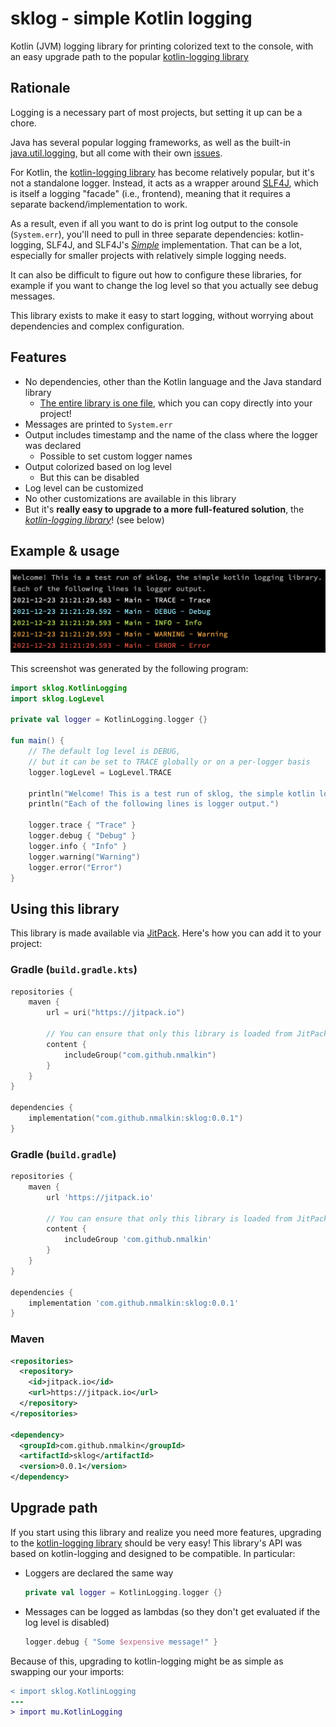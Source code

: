 sklog - simple Kotlin logging
=============================

Kotlin (JVM) logging library for printing colorized text to the console, with an easy upgrade path to the
popular [kotlin-logging library]


Rationale
---------
Logging is a necessary part of most projects, but setting it up can be a chore.

Java has several popular logging frameworks, as well as the
built-in [java.util.logging](https://docs.oracle.com/javase/8/docs/technotes/guides/logging/overview.html), but all come
with their own [issues](https://logging.apache.org/log4j/2.x/security.html).

For Kotlin, the [kotlin-logging library] has become relatively popular, but it's not a standalone logger. Instead, it
acts as a wrapper around [SLF4J](https://www.slf4j.org/), which is itself a logging "facade" (i.e., frontend), meaning
that it requires a separate backend/implementation to work.

As a result, even if all you want to do is print log output to the console (`System.err`), you'll need to pull in three
separate dependencies: kotlin-logging, SLF4J, and SLF4J's _[Simple](https://www.slf4j.org/manual.html#swapping)_
implementation. That can be a lot, especially for smaller projects with relatively simple logging needs.

It can also be difficult to figure out how to configure these libraries, for example if you want to change the log level so that you actually see debug messages.

This library exists to make it easy to start logging, without worrying about dependencies and complex configuration.


Features
--------

- No dependencies, other than the Kotlin language and the Java standard library
    - [The entire library is one file](sklog/src/main/kotlin/sklog/KotlinLogging.kt), which you can copy directly into
      your project!
- Messages are printed to `System.err`
- Output includes timestamp and the name of the class where the logger was declared
    - Possible to set custom logger names
- Output colorized based on log level
    - But this can be disabled
- Log level can be customized
- No other customizations are available in this library
- But it's **really easy to upgrade to a more full-featured solution**, the _[kotlin-logging library]_! (see below)

Example & usage
---------------

![screenshot showing sample output of sklog](screenshot.png)

This screenshot was generated by the following program:

```kotlin
import sklog.KotlinLogging
import sklog.LogLevel

private val logger = KotlinLogging.logger {}

fun main() {
    // The default log level is DEBUG,
    // but it can be set to TRACE globally or on a per-logger basis
    logger.logLevel = LogLevel.TRACE

    println("Welcome! This is a test run of sklog, the simple kotlin logging library.")
    println("Each of the following lines is logger output.")

    logger.trace { "Trace" }
    logger.debug { "Debug" }
    logger.info { "Info" }
    logger.warning("Warning")
    logger.error("Error")
}
```

Using this library
------------------
This library is made available via [JitPack](https://jitpack.io/). Here's how you can add it to your project:

### Gradle (`build.gradle.kts`)

```kotlin
repositories {
    maven {
        url = uri("https://jitpack.io")

        // You can ensure that only this library is loaded from JitPack, and nothing else, using "repository content filtering": https://docs.gradle.org/current/userguide/declaring_repositories.html#sec:repository-content-filtering
        content {
            includeGroup("com.github.nmalkin")
        }
    }
}

dependencies {
    implementation("com.github.nmalkin:sklog:0.0.1")
}
```

### Gradle (`build.gradle`)

```gradle
repositories {
    maven {
        url 'https://jitpack.io'

        // You can ensure that only this library is loaded from JitPack, and nothing else, using "repository content filtering": https://docs.gradle.org/current/userguide/declaring_repositories.html#sec:repository-content-filtering
        content {
            includeGroup 'com.github.nmalkin'
        }
    }
}

dependencies {
    implementation 'com.github.nmalkin:sklog:0.0.1'
}
```

### Maven
```xml
<repositories>
  <repository>
    <id>jitpack.io</id>
    <url>https://jitpack.io</url>
  </repository>
</repositories>

<dependency>
  <groupId>com.github.nmalkin</groupId>
  <artifactId>sklog</artifactId>
  <version>0.0.1</version>
</dependency>
```

Upgrade path
------------
If you start using this library and realize you need more features, upgrading to the [kotlin-logging library] should be
very easy!
This library's API was based on kotlin-logging and designed to be compatible. In particular:

- Loggers are declared the same way
  ```kotlin
  private val logger = KotlinLogging.logger {}
  ```
- Messages can be logged as lambdas (so they don't get evaluated if the log level is disabled)
  ```kotlin
  logger.debug { "Some $expensive message!" }
  ```

Because of this, upgrading to kotlin-logging might be as simple as swapping our your imports:

```diff
< import sklog.KotlinLogging
---
> import mu.KotlinLogging
```

[kotlin-logging library]: https://github.com/MicroUtils/kotlin-logging
